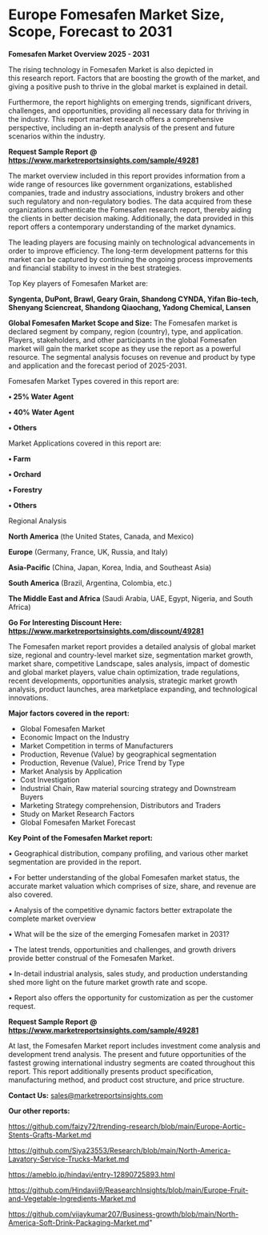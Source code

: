 # Europe Fomesafen Market Size, Scope, Forecast to 2031

<Strong> Fomesafen Market Overview 2025 - 2031</strong>

The rising technology in Fomesafen Market is also depicted in this research report. Factors that are boosting the growth of the market, and giving a positive push to thrive in the global market is explained in detail.

Furthermore, the report highlights on emerging trends, significant drivers, challenges, and opportunities, providing all necessary data for thriving in the industry. This report market research offers a comprehensive perspective, including an in-depth analysis of the present and future scenarios within the industry.

<strong>Request Sample Report @ <a href=https://www.marketreportsinsights.com/sample/49281>https://www.marketreportsinsights.com/sample/49281</a></strong>

The market overview included in this report provides information from a wide range of resources like government organizations, established companies, trade and industry associations, industry brokers and other such regulatory and non-regulatory bodies. The data acquired from these organizations authenticate the Fomesafen research report, thereby aiding the clients in better decision making. Additionally, the data provided in this report offers a contemporary understanding of the market dynamics.

The leading players are focusing mainly on technological advancements in order to improve efficiency. The long-term development patterns for this market can be captured by continuing the ongoing process improvements and financial stability to invest in the best strategies.

Top Key players of Fomesafen Market are:

<strong>Syngenta, DuPont, Brawl, Geary Grain, Shandong CYNDA, Yifan Bio-tech, Shenyang Sciencreat, Shandong Qiaochang, Yadong Chemical, Lansen</strong>

<strong><b>Global Fomesafen Market Scope and Size:</b></strong>
The Fomesafen market is declared segment by company, region (country), type, and application. Players, stakeholders, and other participants in the global Fomesafen market will gain the market scope as they use the report as a powerful resource. The segmental analysis focuses on revenue and product by type and application and the forecast period of 2025-2031.

Fomesafen Market Types covered in this report are:

<strong>•  25% Water Agent

•  40% Water Agent

•  Others</strong>

Market Applications covered in this report are:

<strong>•  Farm

•  Orchard

•  Forestry

•  Others</strong> 

Regional Analysis

<strong>North America</strong> (the United States, Canada, and Mexico)

<strong>Europe</strong> (Germany, France, UK, Russia, and Italy)

<strong>Asia-Pacific</strong> (China, Japan, Korea, India, and Southeast Asia)

<strong>South America</strong> (Brazil, Argentina, Colombia, etc.)

<strong>The Middle East and Africa</strong> (Saudi Arabia, UAE, Egypt, Nigeria, and South Africa)

<strong>Go For Interesting Discount Here: <a href=https://www.marketreportsinsights.com/discount/49281>https://www.marketreportsinsights.com/discount/49281</a></strong>

The Fomesafen market report provides a detailed analysis of global market size, regional and country-level market size, segmentation market growth, market share, competitive Landscape, sales analysis, impact of domestic and global market players, value chain optimization, trade regulations, recent developments, opportunities analysis, strategic market growth analysis, product launches, area marketplace expanding, and technological innovations.

<strong><b>Major factors covered in the report:</b></strong>
<ul>
  <li>Global Fomesafen Market </li>
  <li>Economic Impact on the Industry</li>
  <li>Market Competition in terms of Manufacturers</li>
  <li>Production, Revenue (Value) by geographical segmentation</li>
  <li>Production, Revenue (Value), Price Trend by Type</li>
  <li>Market Analysis by Application</li>
  <li>Cost Investigation</li>
  <li>Industrial Chain, Raw material sourcing strategy and Downstream Buyers</li>
  <li>Marketing Strategy comprehension, Distributors and Traders</li>
  <li>Study on Market Research Factors</li>
  <li>Global Fomesafen Market Forecast</li>
</ul>

<strong><b>Key Point of the Fomesafen Market report:</b></strong>

• Geographical distribution, company profiling, and various other market segmentation are provided in the report.

• For better understanding of the global Fomesafen market status, the accurate market valuation which comprises of size, share, and revenue are also covered.

• Analysis of the competitive dynamic factors better extrapolate the complete market overview

• What will be the size of the emerging Fomesafen market in 2031?

• The latest trends, opportunities and challenges, and growth drivers provide better construal of the Fomesafen Market.

• In-detail industrial analysis, sales study, and production understanding shed more light on the future market growth rate and scope.

• Report also offers the opportunity for customization as per the customer request.

<strong>Request Sample Report @ <a href=https://www.marketreportsinsights.com/sample/49281>https://www.marketreportsinsights.com/sample/49281</a></strong>

At last, the Fomesafen Market report includes investment come analysis and development trend analysis. The present and future opportunities of the fastest growing international industry segments are coated throughout this report. This report additionally presents product specification, manufacturing method, and product cost structure, and price structure.

<strong>Contact Us:</strong>
sales@marketreportsinsights.com

<strong>Our other reports:</strong>

<a href=https://github.com/faizy72/trending-research/blob/main/Europe-Aortic-Stents-Grafts-Market.md>https://github.com/faizy72/trending-research/blob/main/Europe-Aortic-Stents-Grafts-Market.md</a>

<a href=https://github.com/Siya23553/Research/blob/main/North-America-Lavatory-Service-Trucks-Market.md>https://github.com/Siya23553/Research/blob/main/North-America-Lavatory-Service-Trucks-Market.md</a>

<a href=https://ameblo.jp/hindavi/entry-12890725893.html>https://ameblo.jp/hindavi/entry-12890725893.html</a>

<a href=https://github.com/Hindavii9/ReasearchInsights/blob/main/Europe-Fruit-and-Vegetable-Ingredients-Market.md>https://github.com/Hindavii9/ReasearchInsights/blob/main/Europe-Fruit-and-Vegetable-Ingredients-Market.md</a>

<a href=https://github.com/vijaykumar207/Business-growth/blob/main/North-America-Soft-Drink-Packaging-Market.md>https://github.com/vijaykumar207/Business-growth/blob/main/North-America-Soft-Drink-Packaging-Market.md</a>"
